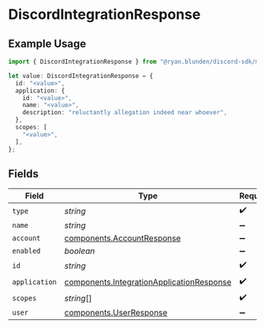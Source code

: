 # DiscordIntegrationResponse

## Example Usage

```typescript
import { DiscordIntegrationResponse } from "@ryan.blunden/discord-sdk/models/components";

let value: DiscordIntegrationResponse = {
  id: "<value>",
  application: {
    id: "<value>",
    name: "<value>",
    description: "reluctantly allegation indeed near whoever",
  },
  scopes: [
    "<value>",
  ],
};
```

## Fields

| Field                                                                                                  | Type                                                                                                   | Required                                                                                               | Description                                                                                            |
| ------------------------------------------------------------------------------------------------------ | ------------------------------------------------------------------------------------------------------ | ------------------------------------------------------------------------------------------------------ | ------------------------------------------------------------------------------------------------------ |
| `type`                                                                                                 | *string*                                                                                               | :heavy_check_mark:                                                                                     | N/A                                                                                                    |
| `name`                                                                                                 | *string*                                                                                               | :heavy_minus_sign:                                                                                     | N/A                                                                                                    |
| `account`                                                                                              | [components.AccountResponse](../../models/components/accountresponse.md)                               | :heavy_minus_sign:                                                                                     | N/A                                                                                                    |
| `enabled`                                                                                              | *boolean*                                                                                              | :heavy_minus_sign:                                                                                     | N/A                                                                                                    |
| `id`                                                                                                   | *string*                                                                                               | :heavy_check_mark:                                                                                     | N/A                                                                                                    |
| `application`                                                                                          | [components.IntegrationApplicationResponse](../../models/components/integrationapplicationresponse.md) | :heavy_check_mark:                                                                                     | N/A                                                                                                    |
| `scopes`                                                                                               | *string*[]                                                                                             | :heavy_check_mark:                                                                                     | N/A                                                                                                    |
| `user`                                                                                                 | [components.UserResponse](../../models/components/userresponse.md)                                     | :heavy_minus_sign:                                                                                     | N/A                                                                                                    |